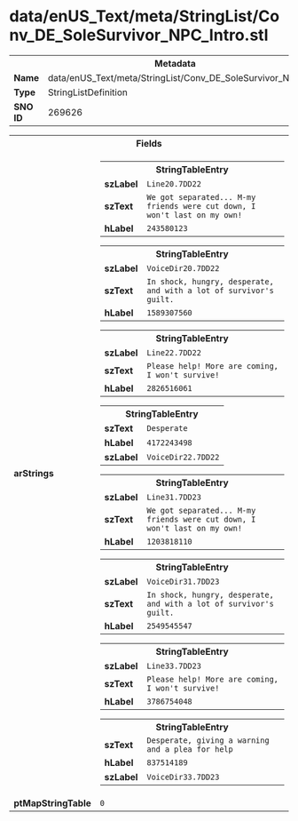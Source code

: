 <h1>data/enUS_Text/meta/StringList/Conv_DE_SoleSurvivor_NPC_Intro.stl</h1><table><tr><th colspan="100%">Metadata</th></tr><tr><td><b>Name</b></td><td>data/enUS_Text/meta/StringList/Conv_DE_SoleSurvivor_NPC_Intro.stl</td></tr><tr><td><b>Type</b></td><td>StringListDefinition</td></tr><tr><td><b>SNO ID</b></td><td>269626</td></tr></table>

<table><tr><th colspan="100%">Fields</th></tr><tr><td><b>arStrings</b></td><td><table><tr><th colspan="100%">StringTableEntry</th></tr><tr><td><b>szLabel</b></td><td><code>Line20.7DD22</code></td></tr><tr><td><b>szText</b></td><td><code>We got separated... M-my friends were cut down, I won't last on my own!</code></td></tr><tr><td><b>hLabel</b></td><td><code>243580123</code></td></tr></table>


<table><tr><th colspan="100%">StringTableEntry</th></tr><tr><td><b>szLabel</b></td><td><code>VoiceDir20.7DD22</code></td></tr><tr><td><b>szText</b></td><td><code>In shock, hungry, desperate, and with a lot of survivor's guilt.</code></td></tr><tr><td><b>hLabel</b></td><td><code>1589307560</code></td></tr></table>


<table><tr><th colspan="100%">StringTableEntry</th></tr><tr><td><b>szLabel</b></td><td><code>Line22.7DD22</code></td></tr><tr><td><b>szText</b></td><td><code>Please help! More are coming, I won't survive!</code></td></tr><tr><td><b>hLabel</b></td><td><code>2826516061</code></td></tr></table>


<table><tr><th colspan="100%">StringTableEntry</th></tr><tr><td><b>szText</b></td><td><code>Desperate</code></td></tr><tr><td><b>hLabel</b></td><td><code>4172243498</code></td></tr><tr><td><b>szLabel</b></td><td><code>VoiceDir22.7DD22</code></td></tr></table>


<table><tr><th colspan="100%">StringTableEntry</th></tr><tr><td><b>szLabel</b></td><td><code>Line31.7DD23</code></td></tr><tr><td><b>szText</b></td><td><code>We got separated... M-my friends were cut down, I won't last on my own!</code></td></tr><tr><td><b>hLabel</b></td><td><code>1203818110</code></td></tr></table>


<table><tr><th colspan="100%">StringTableEntry</th></tr><tr><td><b>szLabel</b></td><td><code>VoiceDir31.7DD23</code></td></tr><tr><td><b>szText</b></td><td><code>In shock, hungry, desperate, and with a lot of survivor's guilt.</code></td></tr><tr><td><b>hLabel</b></td><td><code>2549545547</code></td></tr></table>


<table><tr><th colspan="100%">StringTableEntry</th></tr><tr><td><b>szLabel</b></td><td><code>Line33.7DD23</code></td></tr><tr><td><b>szText</b></td><td><code>Please help! More are coming, I won't survive!</code></td></tr><tr><td><b>hLabel</b></td><td><code>3786754048</code></td></tr></table>


<table><tr><th colspan="100%">StringTableEntry</th></tr><tr><td><b>szText</b></td><td><code>Desperate, giving a warning and a plea for help</code></td></tr><tr><td><b>hLabel</b></td><td><code>837514189</code></td></tr><tr><td><b>szLabel</b></td><td><code>VoiceDir33.7DD23</code></td></tr></table>


</td></tr><tr><td><b>ptMapStringTable</b></td><td><code>0</code></td></tr></table>

